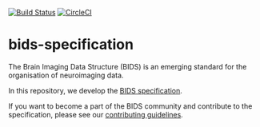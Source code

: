 [![Build Status](https://travis-ci.com/bids-standard/bids-specification.svg?branch=master)](https://travis-ci.com/bids-standard/bids-specification)
[![CircleCI](https://circleci.com/gh/bids-standard/bids-specification.svg?style=svg)](https://circleci.com/gh/bids-standard/bids-specification)

# bids-specification

The Brain Imaging Data Structure (BIDS) is an emerging standard for the
organisation of neuroimaging data.

In this repository, we develop the
[BIDS specification](https://bids-specification.readthedocs.io/en/latest/).

If you want to become a part of the BIDS community and contribute to the specification, please see our
[contributing guidelines](./CONTRIBUTING.md).
